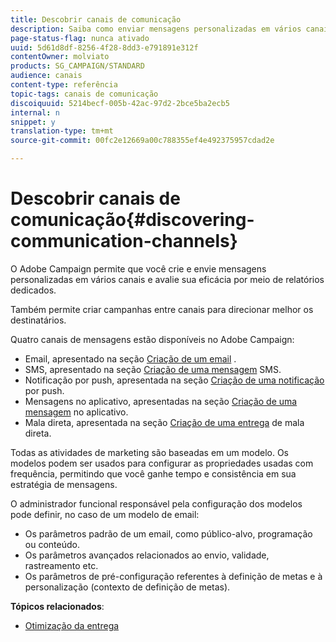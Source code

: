 ```yaml
---
title: Descobrir canais de comunicação
description: Saiba como enviar mensagens personalizadas em vários canais e criar campanhas entre canais para melhor direcionar seus destinatários.
page-status-flag: nunca ativado
uuid: 5d61d8df-8256-4f28-8dd3-e791891e312f
contentOwner: molviato
products: SG_CAMPAIGN/STANDARD
audience: canais
content-type: referência
topic-tags: canais de comunicação
discoiquuid: 5214becf-005b-42ac-97d2-2bce5ba2ecb5
internal: n
snippet: y
translation-type: tm+mt
source-git-commit: 00fc2e12669a00c788355ef4e492375957cdad2e

---
```



# Descobrir canais de comunicação{#discovering-communication-channels}

O Adobe Campaign permite que você crie e envie mensagens personalizadas em vários canais e avalie sua eficácia por meio de relatórios dedicados.

Também permite criar campanhas entre canais para direcionar melhor os destinatários.

Quatro canais de mensagens estão disponíveis no Adobe Campaign:

* Email, apresentado na seção [Criação de um email](../../channels/using/about-emails.md) .
* SMS, apresentado na seção [Criação de uma mensagem](../../channels/using/about-sms-messages.md) SMS.
* Notificação por push, apresentada na seção [Criação de uma notificação](../../channels/using/about-push-notifications.md) por push.
* Mensagens no aplicativo, apresentadas na seção [Criação de uma mensagem](../../channels/using/about-in-app-messaging.md) no aplicativo.
* Mala direta, apresentada na seção [Criação de uma entrega](../../channels/using/about-direct-mail.md) de mala direta.

Todas as atividades de marketing são baseadas em um modelo. Os modelos podem ser usados para configurar as propriedades usadas com frequência, permitindo que você ganhe tempo e consistência em sua estratégia de mensagens.

O administrador funcional responsável pela configuração dos modelos pode definir, no caso de um modelo de email:

* Os parâmetros padrão de um email, como público-alvo, programação ou conteúdo.
* Os parâmetros avançados relacionados ao envio, validade, rastreamento etc.
* Os parâmetros de pré-configuração referentes à definição de metas e à personalização (contexto de definição de metas).

**Tópicos relacionados**:

* [Otimização da entrega](https://docs.campaign.adobe.com/doc/standard/getting_started/en/ACS_Deliverability.html)

